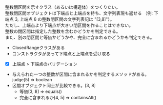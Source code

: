 整数閉区間を示すクラス（あるいは構造体）をつくりたい。  
整数閉区間オブジェクトは下端点と上端点を持ち、文字列表現も返せる
（例: 下端点 3, 上端点 8 の整数閉区間の文字列表記は "[3,8]"）。  
ただし、上端点より下端点が大きい閉区間を作ることはできない。  
整数の閉区間は指定した整数を含むかどうかを判定できる。  
また、別の閉区間と等価かどうかや、完全に含まれるかどうかも判定できる。  

- ClosedRangeクラスがある
- コンストラクタがあって下端点と上端点を受け取る
- [x] 上端点 > 下端点のバリデーション
- 与えられた一つの整数が区間に含まれるかを判定するメソッドがある。judge(5) => boolean
- 区間オブジェクト同士が比較できる。[3, 8]
  - 等価[3, 8] => equals()
  - 完全に含まれるか[4, 5] => containsAll()
